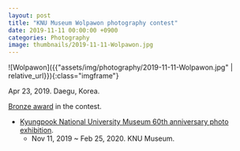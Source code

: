 ```yaml
---
layout: post
title: "KNU Museum Wolpawon photography contest"
date: 2019-11-11 00:00:00 +0900
categories: Photography
image: thumbnails/2019-11-11-Wolpawon.jpg
---
```


![Wolpawon]({{"assets/img/photography/2019-11-11-Wolpawon.jpg" | relative_url}}){:class="imgframe"}

Apr 23, 2019. Daegu, Korea.

[Bronze award][winner_list] in the contest.

- [Kyungpook National University Museum 60th anniversary photo exhibition][exhibition_link].
  - Nov 11, 2019 ~ Feb 25, 2020. KNU Museum.

[winner_list]: https://museum.knu.ac.kr/bbs/board.php?bo_table=notice&wr_id=319
[exhibition_link]: https://museum.knu.ac.kr/bbs/board.php?bo_table=notice&wr_id=322
